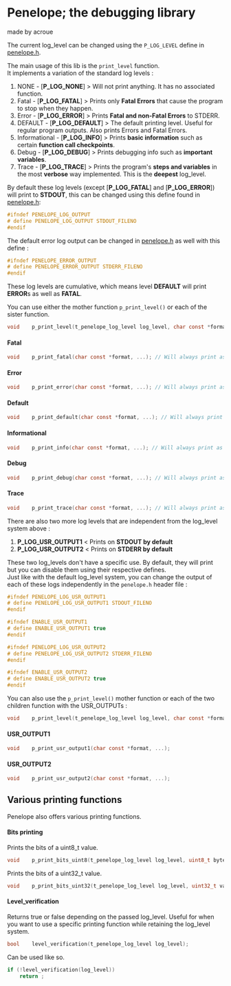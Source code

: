# Penelope; the debugging library
made by acroue

The current log_level can be changed using the `P_LOG_LEVEL` define in [penelope.h](./penelope.h).

The main usage of this lib is the `print_level` function.\
It implements a variation of the standard log levels :
1. NONE - [**P_LOG_NONE**]	>	Will not print anything. It has no associated function.
1. Fatal - [**P_LOG_FATAL**]	>	Prints only **Fatal Errors** that cause the program to stop when they happen.
1. Error - [**P_LOG_ERROR**]	>	Prints **Fatal and non-Fatal Errors** to STDERR.
1. DEFAULT - [**P_LOG_DEFAULT**]	>	The default printing level. Useful for regular program outputs. Also prints Errors and Fatal Errors.
1. Informational - [**P_LOG_INFO**]	> Prints **basic information** such as certain **function call checkpoints**.
1. Debug - [**P_LOG_DEBUG**] >	Prints debugging info such as **important variables**.
1. Trace - [**P_LOG_TRACE**]	>	Prints the program's **steps and variables** in the most **verbose** way implemented. This is the **deepest** log_level.

By default these log levels (except [**P_LOG_FATAL**] and [**P_LOG_ERROR**]) will print to **STDOUT**, this can be changed using this define found in [penelope.h](./penelope.h):

```c
#ifndef PENELOPE_LOG_OUTPUT
# define PENELOPE_LOG_OUTPUT STDOUT_FILENO
#endif
```

The default error log output can be changed in [penelope.h](./penelope.h) as well with this define :

```c
#ifndef PENELOPE_ERROR_OUTPUT
# define PENELOPE_ERROR_OUTPUT STDERR_FILENO
#endif
```

These log levels are cumulative, which means level **DEFAULT** will print **ERROR**s as well as **FATAL**.

You can use either the mother function `p_print_level()` or each of the sister function.
```c
void	p_print_level(t_penelope_log_level log_level, char const *format, ...);
```

#### Fatal
```c
void	p_print_fatal(char const *format, ...); // Will always print as FATAL
```

#### Error
```c
void	p_print_error(char const *format, ...); // Will always print as ERROR
```

#### Default
```c
void	p_print_default(char const *format, ...); // Will always print as DEFAULT
```

#### Informational
```c
void	p_print_info(char const *format, ...); // Will always print as INFO
```

#### Debug
```c
void	p_print_debug(char const *format, ...); // Will always print as DEBUG
```

#### Trace
```c
void	p_print_trace(char const *format, ...); // Will always print as TRACE
```

There are also two more log levels that are independent from the log_level system above :
1. **P_LOG_USR_OUTPUT1** < Prints on **STDOUT by default**
2. **P_LOG_USR_OUTPUT2** < Prints on **STDERR by default**

These two log_levels don't have a specific use. By default, they will print but you can disable them using their respective defines.\
Just like with the default log_level system, you can change the output of each of these logs independently in the `penelope.h` header file :

```c
#ifndef PENELOPE_LOG_USR_OUTPUT1
# define PENELOPE_LOG_USR_OUTPUT1 STDOUT_FILENO
#endif

#ifndef ENABLE_USR_OUTPUT1
# define ENABLE_USR_OUTPUT1 true
#endif
```

```c
#ifndef PENELOPE_LOG_USR_OUTPUT2
# define PENELOPE_LOG_USR_OUTPUT2 STDERR_FILENO
#endif

#ifndef ENABLE_USR_OUTPUT2
# define ENABLE_USR_OUTPUT2 true
#endif
```

You can also use the `p_print_level()` mother function or each of the two children function with the USR_OUTPUTs :

```c
void	p_print_level(t_penelope_log_level log_level, char const *format, ...);
```

#### USR_OUTPUT1
```c
void	p_print_usr_output1(char const *format, ...);
```

#### USR_OUTPUT2
```c
void	p_print_usr_output2(char const *format, ...);
```


## Various printing functions

Penelope also offers various printing functions.


#### Bits printing
Prints the bits of a uint8_t value.
```c
void	p_print_bits_uint8(t_penelope_log_level log_level, uint8_t byte, char const *description, bool print_value);
```

Prints the bits of a uint32_t value.
```c
void	p_print_bits_uint32(t_penelope_log_level log_level, uint32_t value, bool print_value, char const *description, bool space_each_byte);
```

#### Level_verification
Returns true or false depending on the passed log_level. Useful for when you want to use a specific printing function while retaining the log_level system.
```c
bool	level_verification(t_penelope_log_level log_level);
```

Can be used like so.
```c
if (!level_verification(log_level))
	return ;
```
